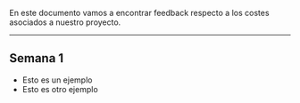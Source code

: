 En este documento vamos a encontrar feedback respecto a los costes asociados a nuestro proyecto.
****
## Semana 1
+ Esto es un ejemplo
+ Esto es otro ejemplo